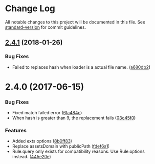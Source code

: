 # Change Log

All notable changes to this project will be documented in this file. See [standard-version](https://github.com/conventional-changelog/standard-version) for commit guidelines.

<a name="2.4.1"></a>
## [2.4.1](https://github.com/packingjs/replace-hash-webpack-plugin/compare/v2.4.0...v2.4.1) (2018-01-26)


### Bug Fixes

* Failed to replaces hash when loader is a actual file name. ([a680db2](https://github.com/packingjs/replace-hash-webpack-plugin/commit/a680db2))



<a name="2.4.0"></a>
# 2.4.0 (2017-06-15)


### Bug Fixes

* Fixed match failed error ([6fa484c](https://github.com/packingjs/replace-hash-webpack-plugin/commit/6fa484c))
* When hash is greater than 9, the replacement fails ([03c45f0](https://github.com/packingjs/replace-hash-webpack-plugin/commit/03c45f0))


### Features

* Added exts options ([8b0ff83](https://github.com/packingjs/replace-hash-webpack-plugin/commit/8b0ff83))
* Replace assetsDomain with publicPath ([fdef6a1](https://github.com/packingjs/replace-hash-webpack-plugin/commit/fdef6a1))
* Rule.query only exists for compatibility reasons. Use Rule.options instead. ([445e20e](https://github.com/packingjs/replace-hash-webpack-plugin/commit/445e20e))
